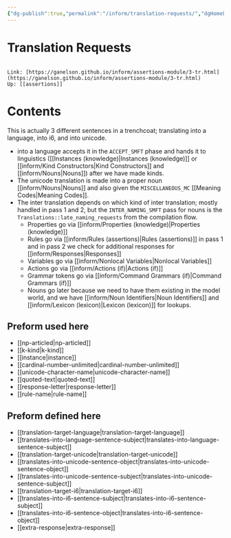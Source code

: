 ```yaml
---
{"dg-publish":true,"permalink":"/inform/translation-requests/","dgHomeLink":true,"dgPassFrontmatter":false}
---
```


# Translation Requests
```ad-info

Link: [https://ganelson.github.io/inform/assertions-module/3-tr.html](https://ganelson.github.io/inform/assertions-module/3-tr.html)
Up: [[assertions]]
```

# Contents
This is actually 3 different sentences in a trenchcoat; translating into a language, into i6, and into unicode.
- into a language accepts it in the `ACCEPT_SMFT` phase and hands it to linguistics ([[Instances (knowledge)|Instances (knowledge)]] or [[inform/Kind Constructors|Kind Constructors]] and [[inform/Nouns|Nouns]]) after we have made kinds.
- The unicode translation is made into a proper noun [[inform/Nouns|Nouns]] and also given the `MISCELLANEOUS_MC` [[Meaning Codes|Meaning Codes]]. 
- The inter translation depends on which kind of inter translation; mostly handled in pass 1 and 2, but the `INTER_NAMING_SMFT` pass for nouns is the `Translations::late_naming_requests` from the compilation flow.
	- Properties go via [[inform/Properties (knowledge)|Properties (knowledge)]]
	- Rules go via [[inform/Rules (assertions)|Rules (assertions)]] in pass 1 and in pass 2 we check for additional responses for [[inform/Responses|Responses]]
	- Variables go via [[inform/Nonlocal Variables|Nonlocal Variables]]
	- Actions go via [[inform/Actions (if)|Actions (if)]]
	- Grammar tokens go via [[inform/Command Grammars (if)|Command Grammars (if)]]
	- Nouns go later because we need to have them existing in the model world, and we have [[inform/Noun Identifiers|Noun Identifiers]] and [[inform/Lexicon (lexicon)|Lexicon (lexicon)]] for lookups.

## Preform used here
- [[np-articled|np-articled]]
- [[k-kind|k-kind]]
- [[instance|instance]]
- [[cardinal-number-unlimited|cardinal-number-unlimited]]
- [[unicode-character-name|unicode-character-name]]
- [[quoted-text|quoted-text]]
- [[response-letter|response-letter]]
- [[rule-name|rule-name]]

## Preform defined here
- [[translation-target-language|translation-target-language]]
- [[translates-into-language-sentence-subject|translates-into-language-sentence-subject]]
- [[translation-target-unicode|translation-target-unicode]]
- [[translates-into-unicode-sentence-object|translates-into-unicode-sentence-object]]
- [[translates-into-unicode-sentence-subject|translates-into-unicode-sentence-subject]]
- [[translation-target-i6|translation-target-i6]]
- [[translates-into-i6-sentence-subject|translates-into-i6-sentence-subject]]
- [[translates-into-i6-sentence-object|translates-into-i6-sentence-object]]
- [[extra-response|extra-response]]